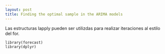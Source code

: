 ```yaml
---
layout: post
title: Finding the optimal sample in the ARIMA models
---
```



Las estructuras lapply pueden ser utilizdas para realizar iteraciones al estilo del for. 

```{r}
library(forecast)
library(dplyr)
```





